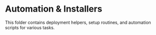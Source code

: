 # Automation & Installers

This folder contains deployment helpers, setup routines, and automation scripts for various tasks.
